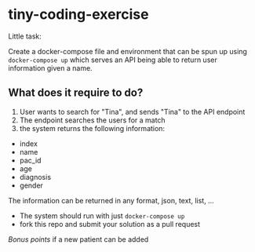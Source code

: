 # tiny-coding-exercise

Little task:

Create a docker-compose file and environment that can be spun up using `docker-compose up` which serves an API being able to return user information given a name.

## What does it require to do?

1. User wants to search for "Tina", and sends "Tina" to the API endpoint
2. The endpoint searches the users for a match
3. the system returns the following information:

- index
- name
- pac_id
- age
- diagnosis
- gender

The information can be returned in any format, json, text, list, ...

- The system should run with just `docker-compose up`
- fork this repo and submit your solution as a pull request

*Bonus points* if a new patient can be added

